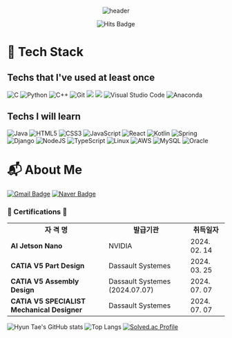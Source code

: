 <div align="center">
   
   ![header](https://capsule-render.vercel.app/api?type=transparent&color=auto&height=300&section=header&text=🙌Welcome🙌&desc=Hyun%20Tae's%20Techs%20World&descSize=45&descAlign=70&descAlignY=75&fontSize=90&animation=fadeIn&fontColor=A9A9F5)
   
   ![Hits Badge](https://hits.seeyoufarm.com/api/count/incr/badge.svg?url=https://github.com/moht825&count_bg=%2379C83D&title_bg=%23555555&icon=&icon_color=%23E7E7E7&title=hits&edge_flat=false)
   
</div>

# 💪 Tech Stack

## Techs that I've used at least once
![C](https://img.shields.io/badge/c-%2300599C.svg?style=for-the-badge&logo=c&logoColor=white) ![Python](https://img.shields.io/badge/python-3670A0?style=for-the-badge&logo=python&logoColor=ffdd54) ![C++](https://img.shields.io/badge/c++-%2300599C.svg?style=for-the-badge&logo=c%2B%2B&logoColor=white)
![Git](https://img.shields.io/badge/Git-F05032.svg?&style=for-the-badge&logo=Git&logoColor=white) <img src="https://img.shields.io/badge/github-181717.svg?style=for-the-badge&logo=github&logoColor=white" /> <img src="https://img.shields.io/badge/Notion-F3F3F3.svg?style=for-the-badge&logo=notion&logoColor=black" /> ![Visual Studio Code](https://img.shields.io/badge/Visual%20Studio%20Code-007ACC.svg?&style=for-the-badge&logo=Visual%20Studio%20Code&logoColor=white) ![Anaconda](https://img.shields.io/badge/Anaconda-%2344A833.svg?style=for-the-badge&logo=anaconda&logoColor=white) 

## Techs I will learn
![Java](https://img.shields.io/badge/java-%23ED8B00.svg?style=for-the-badge&logo=openjdk&logoColor=white)
![HTML5](https://img.shields.io/badge/HTML5-E34F26.svg?&style=for-the-badge&logo=HTML5&logoColor=white)
![CSS3](https://img.shields.io/badge/CSS3-1572B6.svg?&style=for-the-badge&logo=CSS3&logoColor=white)
![JavaScript](https://img.shields.io/badge/javascript-%23323330.svg?style=for-the-badge&logo=javascript&logoColor=%23F7DF1E)
![React](https://img.shields.io/badge/react-%2320232a.svg?style=for-the-badge&logo=react&logoColor=%2361DAFB)
![Kotlin](https://img.shields.io/badge/kotlin-%237F52FF.svg?style=for-the-badge&logo=kotlin&logoColor=white)
![Spring](https://img.shields.io/badge/Spring-6DB33F.svg?&style=for-the-badge&logo=Spring&logoColor=white)
![Django](https://img.shields.io/badge/django-%23092E20.svg?style=for-the-badge&logo=django&logoColor=white)
![NodeJS](https://img.shields.io/badge/node.js-6DA55F?style=for-the-badge&logo=node.js&logoColor=white)
![TypeScript](https://img.shields.io/badge/TypeScript-3178C6.svg?&style=for-the-badge&logo=TypeScript&logoColor=white)
![Linux](https://img.shields.io/badge/Linux-FCC624?style=for-the-badge&logo=linux&logoColor=black)
![AWS](https://img.shields.io/badge/AWS-%23FF9900.svg?style=for-the-badge&logo=amazon-aws&logoColor=white)
![MySQL](https://img.shields.io/badge/MySQL-4479A1.svg?&style=for-the-badge&logo=MySQL&logoColor=white)
![Oracle](https://img.shields.io/badge/Oracle-F80000.svg?&style=for-the-badge&logo=Oracle&logoColor=white)

# :mailbox_with_mail: About Me
[![Gmail Badge](https://img.shields.io/badge/Gmail-d14836?style=flat-square&logo=Gmail&logoColor=white&link=mailto:moht825@gmail.com)](mailto:moht825@gmail.com)
[![Naver Badge](https://img.shields.io/badge/Naver-03C75A?style=flat-square&logo=Naver&logoColor=white&link=mailto:moht825@naver.com)](mailto:moht825@naver.com)

<!-- Certifications -->
<h3 align="left">📜 Certifications 📜</h3>
<div align="left">
  <table>
    <tr align="center">
      <td><strong>자 격 명</strong></td>
      <td><strong>발급기관</strong></td>
      <td><strong>취득일자</strong></td>
    </tr>     
    <tr>
      <td><strong>AI Jetson Nano</strong></td>
      <td>NVIDIA</td>
      <td>2024. 02. 14</td>
    </tr>
    <tr>
      <td><strong>CATIA V5 Part Design</strong></td>
      <td>Dassault Systemes</td>
      <td>2024. 03. 25</td>       
    </tr>
    <tr>
      <td><strong>CATIA V5 Assembly Design</strong></td>
      <td>Dassault Systemes (2024.07.07)</td>
      <td>2024. 07. 07</td>       
    </tr>
        <tr>
      <td><strong>CATIA V5 SPECIALIST Mechanical Designer</strong></td>
      <td>Dassault Systemes</td>
      <td>2024. 07. 07</td>            
    </tr>
  </table>

   ![Hyun Tae's GitHub stats](https://github-readme-stats.vercel.app/api?username=moht825&theme=chartreuse-dark&show_icons=true)
   ![Top Langs](https://github-readme-stats.vercel.app/api/top-langs/?username=moht825&layout=compact&theme=tokyonight)
   [![Solved.ac Profile](http://mazassumnida.wtf/api/v2/generate_badge?boj=moht825)](https://solved.ac/moht825/)

